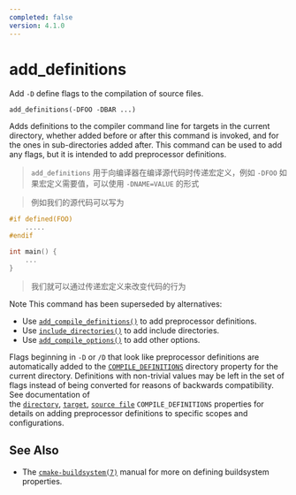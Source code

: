 ```yaml
---
completed: false
version: 4.1.0
---
```

# add_definitions
Add `-D` define flags to the compilation of source files.

```
add_definitions(-DFOO -DBAR ...)
```

Adds definitions to the compiler command line for targets in the current directory, whether added before or after this command is invoked, and for the ones in sub-directories added after. This command can be used to add any flags, but it is intended to add preprocessor definitions.

>  `add_definitions` 用于向编译器在编译源代码时传递宏定义，例如 `-DFOO`
>  如果宏定义需要值，可以使用 `-DNAME=VALUE` 的形式

>  例如我们的源代码可以写为

```cpp
#if defined(FOO)
    .....
#endif

int main() {
    ...
}
```

>  我们就可以通过传递宏定义来改变代码的行为

Note
This command has been superseded by alternatives:

- Use [`add_compile_definitions()`](https://cmake.org/cmake/help/latest/command/add_compile_definitions.html#command:add_compile_definitions "add_compile_definitions") to add preprocessor definitions.
- Use [`include_directories()`](https://cmake.org/cmake/help/latest/command/include_directories.html#command:include_directories "include_directories") to add include directories.
- Use [`add_compile_options()`](https://cmake.org/cmake/help/latest/command/add_compile_options.html#command:add_compile_options "add_compile_options") to add other options.

Flags beginning in `-D` or `/D` that look like preprocessor definitions are automatically added to the [`COMPILE_DEFINITIONS`](https://cmake.org/cmake/help/latest/prop_dir/COMPILE_DEFINITIONS.html#prop_dir:COMPILE_DEFINITIONS "COMPILE_DEFINITIONS") directory property for the current directory. Definitions with non-trivial values may be left in the set of flags instead of being converted for reasons of backwards compatibility. See documentation of the [`directory`](https://cmake.org/cmake/help/latest/prop_dir/COMPILE_DEFINITIONS.html#prop_dir:COMPILE_DEFINITIONS "COMPILE_DEFINITIONS"), [`target`](https://cmake.org/cmake/help/latest/prop_tgt/COMPILE_DEFINITIONS.html#prop_tgt:COMPILE_DEFINITIONS "COMPILE_DEFINITIONS"), [`source file`](https://cmake.org/cmake/help/latest/prop_sf/COMPILE_DEFINITIONS.html#prop_sf:COMPILE_DEFINITIONS "COMPILE_DEFINITIONS") `COMPILE_DEFINITIONS` properties for details on adding preprocessor definitions to specific scopes and configurations.

## See Also
- The [`cmake-buildsystem(7)`](https://cmake.org/cmake/help/latest/manual/cmake-buildsystem.7.html#manual:cmake-buildsystem\(7\) "cmake-buildsystem(7)") manual for more on defining buildsystem properties.